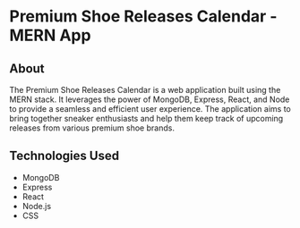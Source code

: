  <h1>Premium Shoe Releases Calendar - MERN App</h1>

  <h2>About</h2>
  <p>
    The Premium Shoe Releases Calendar is a web application built using the MERN stack. It leverages the power of MongoDB,
    Express, React, and Node to provide a seamless and efficient user experience. The application aims to bring together
    sneaker enthusiasts and help them keep track of upcoming releases from various premium shoe brands.
  </p>

  <h2>Technologies Used</h2>
  <ul>
    <li>MongoDB</li>
    <li>Express</li>
    <li>React</li>
    <li>Node.js</li>
    <li>CSS</li>
  </ul>
  
